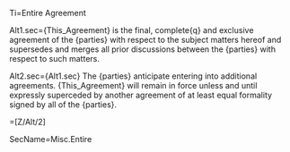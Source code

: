 Ti=Entire Agreement

Alt1.sec={This_Agreement} is the final, complete{q} and exclusive agreement of the {parties} with respect to the subject matters hereof and supersedes and merges all prior discussions between the {parties} with respect to such matters.

Alt2.sec={Alt1.sec}  The {parties} anticipate entering into additional agreements.  {This_Agreement} will remain in force unless and until expressly superceded by another agreement of at least equal formality signed by all of the {parties}.  

=[Z/Alt/2]

SecName=Misc.Entire